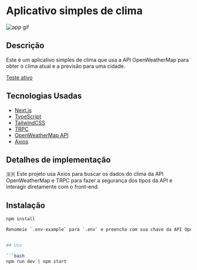 # Aplicativo simples de clima


![app gif](https://user-images.githubusercontent.com/62309738/188205557-6ba3f0af-2508-4d2f-a975-fd7e2d2c9123.gif)

## Descrição

Este é um aplicativo simples de clima que usa a API OpenWeatherMap para obter o clima atual e a previsão para uma cidade.

[Teste ativo](https://weather-webapp-pi.vercel.app/)

## Tecnologias Usadas

- [Next.js](https://nextjs.org)
- [TypeScript](https://www.typescriptlang.org/)
- [TailwindCSS](https://tailwindcss.com)
- [TRPC](https://trpc.io)
- [OpenWeatherMap API](https://openweathermap.org/api)
- [Axios](https://axios-http.com/)

## Detalhes de implementação

:brazil: Este projeto usa Axios para buscar os dados do clima da API OpenWeatherMap e TRPC para fazer a segurança dos tipos da API e interagir diretamente com o front-end.

## Instalação

```bash
npm install

Renomeie `.env-example` para `.env` e preencha com sua chave da API OpenWeatherMap.


## Uso

```bash
npm run dev | npm start
```
